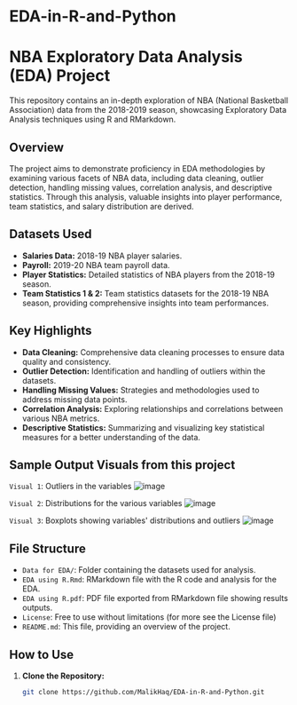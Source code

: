 # EDA-in-R-and-Python

# NBA Exploratory Data Analysis (EDA) Project

This repository contains an in-depth exploration of NBA (National Basketball Association) data from the 2018-2019 season, showcasing Exploratory Data Analysis techniques using R and RMarkdown.

## Overview

The project aims to demonstrate proficiency in EDA methodologies by examining various facets of NBA data, including data cleaning, outlier detection, handling missing values, correlation analysis, and descriptive statistics. Through this analysis, valuable insights into player performance, team statistics, and salary distribution are derived.

## Datasets Used

- **Salaries Data:** 2018-19 NBA player salaries.
- **Payroll:** 2019-20 NBA team payroll data.
- **Player Statistics:** Detailed statistics of NBA players from the 2018-19 season.
- **Team Statistics 1 & 2:** Team statistics datasets for the 2018-19 NBA season, providing comprehensive insights into team performances.

## Key Highlights

- **Data Cleaning:** Comprehensive data cleaning processes to ensure data quality and consistency.
- **Outlier Detection:** Identification and handling of outliers within the datasets.
- **Handling Missing Values:** Strategies and methodologies used to address missing data points.
- **Correlation Analysis:** Exploring relationships and correlations between various NBA metrics.
- **Descriptive Statistics:** Summarizing and visualizing key statistical measures for a better understanding of the data.

## Sample Output Visuals from this project

`Visual 1`: Outliers in the variables
![image](https://github.com/MalikHaq/EDA-in-R-and-Python/assets/150603131/d2d1882a-e703-4511-95d9-477efe1f7844)

`Visual 2`: Distributions for the various variables
![image](https://github.com/MalikHaq/EDA-in-R-and-Python/assets/150603131/e5a459c0-f1b4-45c2-8b8a-ae67ae23f649)

`Visual 3`: Boxplots showing variables' distributions and outliers
![image](https://github.com/MalikHaq/EDA-in-R-and-Python/assets/150603131/c3f6c792-4a56-434e-a1af-fdce983acf93)



## File Structure

- `Data for EDA/`: Folder containing the datasets used for analysis.
- `EDA using R.Rmd`: RMarkdown file with the R code and analysis for the EDA.
- `EDA using R.pdf`: PDF file exported from RMarkdown file showing results outputs.
- `License`: Free to use without limitations (for more see the License file)
- `README.md`: This file, providing an overview of the project.

## How to Use

1. **Clone the Repository:** 
   ```bash
   git clone https://github.com/MalikHaq/EDA-in-R-and-Python.git
